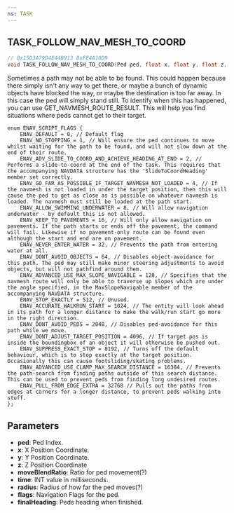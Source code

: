 ```yaml
---
ns: TASK
---
```

## TASK_FOLLOW_NAV_MESH_TO_COORD

```c
// 0x15D3A79D4E44B913 0xFE4A10D9
void TASK_FOLLOW_NAV_MESH_TO_COORD(Ped ped, float x, float y, float z, float moveBlendRatio, int time, float radius, int flags, float finalHeading);
```

Sometimes a path may not be able to be found. This could happen because there simply isn't any way to get there, or maybe a bunch of dynamic objects have blocked the way, 
or maybe the destination is too far away. In this case the ped will simply stand still.
To identify when this has happened, you can use GET_NAVMESH_ROUTE_RESULT. This will help you find situations where peds cannot get to their target.

```
enum ENAV_SCRIPT_FLAGS {
    ENAV_DEFAULT = 0, // Default flag
    ENAV_NO_STOPPING = 1, // Will ensure the ped continues to move whilst waiting for the path to be found, and will not slow down at the end of their route.
    ENAV_ADV_SLIDE_TO_COORD_AND_ACHIEVE_HEADING_AT_END = 2, // Performs a slide-to-coord at the end of the task. This requires that the accompanying NAVDATA structure has the 'SlideToCoordHeading' member set correctly.
    ENAV_GO_FAR_AS_POSSIBLE_IF_TARGET_NAVMESH_NOT_LOADED = 4, // If the navmesh is not loaded in under the target position, then this will cause the ped to get as close as is possible on whatever navmesh is loaded. The navmesh must still be loaded at the path start.
    ENAV_ALLOW_SWIMMING_UNDERWATER = 8, // Will allow navigation underwater - by default this is not allowed.
    ENAV_KEEP_TO_PAVEMENTS = 16, // Will only allow navigation on pavements. If the path starts or ends off the pavement, the command will fail. Likewise if no pavement-only route can be found even although the start and end are on pavement.
    ENAV_NEVER_ENTER_WATER = 32, // Prevents the path from entering water at all.
    ENAV_DONT_AVOID_OBJECTS = 64, // Disables object-avoidance for this path. The ped may still make minor steering adjustments to avoid objects, but will not pathfind around them.
    ENAV_ADVANCED_USE_MAX_SLOPE_NAVIGABLE = 128, // Specifies that the navmesh route will only be able to traverse up slopes which are under the angle specified, in the MaxSlopeNavigable member of the accompanying NAVDATA structure.
    ENAV_STOP_EXACTLY = 512, // Unused.
    ENAV_ACCURATE_WALKRUN_START = 1024, // The entity will look ahead in its path for a longer distance to make the walk/run start go more in the right direction.
    ENAV_DONT_AVOID_PEDS = 2048, // Disables ped-avoidance for this path while we move.
    ENAV_DONT_ADJUST_TARGET_POSITION = 4096, // If target pos is inside the boundingbox of an object it will otherwise be pushed out.
    ENAV_SUPPRESS_EXACT_STOP = 8192, // Turns off the default behaviour, which is to stop exactly at the target position. Occasionally this can cause footsliding/skating problems.
    ENAV_ADVANCED_USE_CLAMP_MAX_SEARCH_DISTANCE = 16384, // Prevents the path-search from finding paths outside of this search distance. This can be used to prevent peds from finding long undesired routes.
    ENAV_PULL_FROM_EDGE_EXTRA = 32768 // Pulls out the paths from edges at corners for a longer distance, to prevent peds walking into stuff.
};
```

## Parameters
* **ped**: Ped Index.
* **x**: X Position Coordinate.
* **y**: Y Position Coordinate.
* **z**: Z Position Coordinate
* **moveBlendRatio**: Ratio for ped movement(?)
* **time**: INT value in milliseconds.
* **radius**: Radius of how far the ped moves(?)
* **flags**: Navigation Flags for the ped.
* **finalHeading**: Peds heading when finished.

